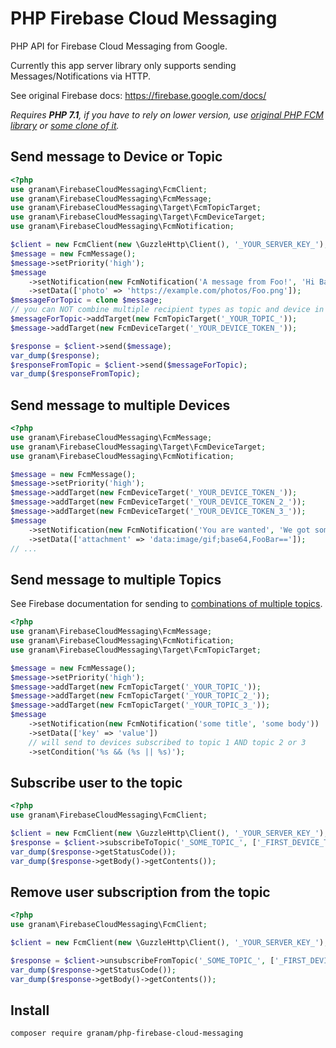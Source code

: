 # PHP Firebase Cloud Messaging
PHP API for Firebase Cloud Messaging from Google.

Currently this app server library only supports sending Messages/Notifications via HTTP.

See original Firebase docs: https://firebase.google.com/docs/

*Requires **PHP 7.1**, if you have to rely on lower version, use [original PHP FCM library](https://github.com/sngrl/php-firebase-cloud-messaging) or [some clone of it](https://github.com/sngrl/php-firebase-cloud-messaging/network).*

## Send message to Device or Topic

```php
<?php
use granam\FirebaseCloudMessaging\FcmClient;
use granam\FirebaseCloudMessaging\FcmMessage;
use granam\FirebaseCloudMessaging\Target\FcmTopicTarget;
use granam\FirebaseCloudMessaging\Target\FcmDeviceTarget;
use granam\FirebaseCloudMessaging\FcmNotification;

$client = new FcmClient(new \GuzzleHttp\Client(), '_YOUR_SERVER_KEY_');
$message = new FcmMessage();
$message->setPriority('high');
$message
    ->setNotification(new FcmNotification('A message from Foo!', 'Hi Bar, how are you?'))
    ->setData(['photo' => 'https://example.com/photos/Foo.png']);
$messageForTopic = clone $message;
// you can NOT combine multiple recipient types as topic and device in a single message
$messageForTopic->addTarget(new FcmTopicTarget('_YOUR_TOPIC_'));
$message->addTarget(new FcmDeviceTarget('_YOUR_DEVICE_TOKEN_'));

$response = $client->send($message);
var_dump($response);
$responseFromTopic = $client->send($messageForTopic);
var_dump($responseFromTopic);
```

## Send message to multiple Devices

```php
<?php
use granam\FirebaseCloudMessaging\FcmMessage;
use granam\FirebaseCloudMessaging\Target\FcmDeviceTarget;
use granam\FirebaseCloudMessaging\FcmNotification;

$message = new FcmMessage();
$message->setPriority('high');
$message->addTarget(new FcmDeviceTarget('_YOUR_DEVICE_TOKEN_'));
$message->addTarget(new FcmDeviceTarget('_YOUR_DEVICE_TOKEN_2_'));
$message->addTarget(new FcmDeviceTarget('_YOUR_DEVICE_TOKEN_3_'));
$message
    ->setNotification(new FcmNotification('You are wanted', 'We got some issue here, where are you? We need you.'))
    ->setData(['attachment' => 'data:image/gif;base64,FooBar==']);
// ...
```

## Send message to multiple Topics

See Firebase documentation for sending to [combinations of multiple topics](https://firebase.google.com/docs/cloud-messaging/topic-messaging#sending_topic_messages_from_the_server).

```php
<?php
use granam\FirebaseCloudMessaging\FcmMessage;
use granam\FirebaseCloudMessaging\FcmNotification;
use granam\FirebaseCloudMessaging\Target\FcmTopicTarget;

$message = new FcmMessage();
$message->setPriority('high');
$message->addTarget(new FcmTopicTarget('_YOUR_TOPIC_'));
$message->addTarget(new FcmTopicTarget('_YOUR_TOPIC_2_'));
$message->addTarget(new FcmTopicTarget('_YOUR_TOPIC_3_'));
$message
    ->setNotification(new FcmNotification('some title', 'some body'))
    ->setData(['key' => 'value'])
    // will send to devices subscribed to topic 1 AND topic 2 or 3
    ->setCondition('%s && (%s || %s)');
```

## Subscribe user to the topic
```php
<?php
use granam\FirebaseCloudMessaging\FcmClient;

$client = new FcmClient(new \GuzzleHttp\Client(), '_YOUR_SERVER_KEY_');
$response = $client->subscribeToTopic('_SOME_TOPIC_', ['_FIRST_DEVICE_TOKEN_', '_SECOND_DEVICE_TOKEN_']);
var_dump($response->getStatusCode());
var_dump($response->getBody()->getContents());
```

## Remove user subscription from the topic
```php
<?php
use granam\FirebaseCloudMessaging\FcmClient;

$client = new FcmClient(new \GuzzleHttp\Client(), '_YOUR_SERVER_KEY_');

$response = $client->unsubscribeFromTopic('_SOME_TOPIC_', ['_FIRST_DEVICE_TOKEN_', '_SECOND_DEVICE_TOKEN_']);
var_dump($response->getStatusCode());
var_dump($response->getBody()->getContents());
```

## Install
```
composer require granam/php-firebase-cloud-messaging
```
